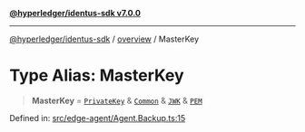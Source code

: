 [**@hyperledger/identus-sdk v7.0.0**](../../README.md)

***

[@hyperledger/identus-sdk](../../README.md) / [overview](../README.md) / MasterKey

# Type Alias: MasterKey

> **MasterKey** = [`PrivateKey`](../namespaces/Domain/classes/PrivateKey.md) & [`Common`](../namespaces/Domain/namespaces/ExportableKey/interfaces/Common.md) & [`JWK`](../namespaces/Domain/namespaces/ExportableKey/interfaces/JWK.md) & [`PEM`](../namespaces/Domain/namespaces/ExportableKey/interfaces/PEM.md)

Defined in: [src/edge-agent/Agent.Backup.ts:15](https://github.com/hyperledger/identus-edge-agent-sdk-ts/blob/96423ee84b124a31ce63036d9d623d1cb73a13c2/src/edge-agent/Agent.Backup.ts#L15)
